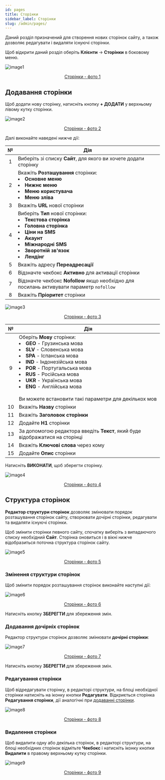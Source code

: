 ```yaml
---
id: pages
title: Сторінки
sidebar_label: Сторінки
slug: /admin/pages/
---
```


Даний розділ призначений для створення нових сторінок сайту, а також дозволяє редагувати і видаляти існуючі сторінки.

Щоб відкрити даний розділ оберіть **Клієнти** → **Сторінки** в боковому меню.

![image1](/img/uk/admin_pages/image1.png "Сторінки") <center><u>Сторінки - фото 1</u></center>

## Додавання сторінки

Щоб додати нову сторінку, натисніть кнопку **+ ДОДАТИ** у верхньому лівому кутку сторінки.

![image2](/img/uk/admin_pages/image2.png "Сторінки") <center><u>Сторінки - фото 2</u></center>

Далі виконайте наведені нижче дії:

|  №  | Дія |
| :-: | --- |
| 1 | Виберіть зі списку **Сайт**, для якого ви хочете додати сторінку |
| 2 | Вкажіть **Розташування** сторінки: <li>**Основне меню**</li><li>**Нижнє меню**</li><li>**Меню користувача**</li><li>**Меню зліва**</li> |
| 3 | Вкажіть **URL** нової сторінки |
| 4 | Виберіть **Тип** нової сторінки: <li>**Текстова сторінка**</li><li>**Головна сторінка**</li><li>**Ціни на SMS**</li><li>**Акаунт**</li><li>**Міжнародні SMS**</li><li>**Зворотній зв'язок**</li><li>**Лендінг**</li> |
| 5 | Вкажіть адресу **Переадресації** |
| 6 | Відзначте чекбокс **Активно** для активації сторінки |
| 7 | Відзначте чекбокс **Nofollow** якщо необхідно для посилань активувати параметр `nofollow` |
| 8 | Вкажіть **Пріоритет** сторінки |

![image3](/img/uk/admin_pages/image3.png "Сторінки") <center><u>Сторінки - фото 3</u></center>

|  №  | Дія |
| :-: | --- |
| 9 | Оберіть **Мову** сторінки: <li>**GEO** - Грузинська мова</li><li>**SLV** - Словенська мова</li><li>**SPA** - Іспанська мова</li><li>**IND** - Індонезійська мова</li><li>**POR** - Португальська мова</li><li>**RUS** - Російська мова</li><li>**UKR** - Українська мова</li><li>**ENG** - Англійська мова</li> <br/> Ви можете встановити такі параметри для декількох мов |
| 10 | Вкажіть **Назву** сторінки |
| 11 | Вкажіть **Заголовок сторінки** |
| 12 | Додайте **H1** сторінки |
| 13 | За допомогою редактора введіть **Текст**, який буде відображатися на сторінці |
| 14 | Вкажіть **Ключові слова** через кому |
| 15 | Додайте **Опис** сторінки |

Натисніть **ВИКОНАТИ**, щоб зберегти сторінку.

![image4](/img/uk/admin_pages/image4.png "Сторінки") <center><u>Сторінки - фото 4</u></center>

## Структура сторінок

**Редактор структури сторінок** дозволяє змінювати порядок розташування сторінок сайту, створювати дочірні сторінки, редагувати та видаляти існуючі сторінки.

Щоб змінити сторінки певного сайту, спочатку виберіть з випадаючого списку необхідний **Сайт**. Сторінка оновиться і в вікні нижче відобразиться поточна структура сторінок сайту.

![image5](/img/uk/admin_pages/image5.png "Сторінки") <center><u>Сторінки - фото 5</u></center>

### Змінення структури сторінок

Щоб змінити порядок розташування сторінок виконайте наступні дії:

![image6](/img/uk/admin_pages/image6.gif "Сторінки") <center><u>Сторінки - фото 6</u></center>

Натисніть кнопку **ЗБЕРЕГТИ** для збереження змін.

### Додавання дочірніх сторінок

Редактор структури сторінок дозволяє змінювати **дочірні сторінки**:

![image7](/img/uk/admin_pages/image7.gif "Сторінки") <center><u>Сторінки - фото 7</u></center>

Натисніть кнопку **ЗБЕРЕГТИ** для збереження змін.

### Редагування сторінки

Щоб відредагувати сторінку, в редакторі структури, на блоці необхідної сторінки натисніть на іконку кнопки **Редагувати**. Відкриється сторінка **Редагування сторінки**, дії аналогічні при [додаванні сторінки](#додавання-сторінки).

![image8](/img/uk/admin_pages/image8.png "Сторінки") <center><u>Сторінки - фото 8</u></center>

### Видалення сторінки

Щоб видалити одну або декілька сторінок, в редакторі структури, на блоці необхідних сторінок відмітьте **Чекбокс** і натисніть іконку кнопки **Видалити** в правому верхньому кутку сторінки.

![image9](/img/uk/admin_pages/image9.png "Сторінки") <center><u>Сторінки - фото 9</u></center>
